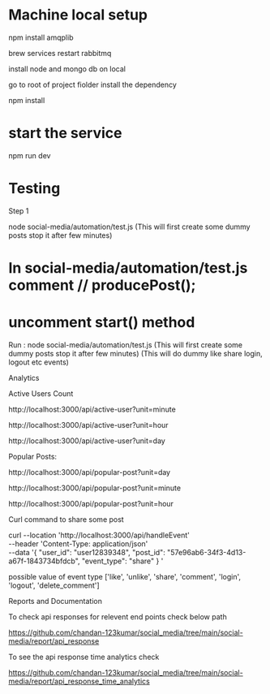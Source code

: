 # Machine local setup 
npm install amqplib

brew services restart rabbitmq

install node and mongo db on local

go to root of project fiolder install the dependency 

npm install


# start the service

npm run dev

# Testing 

Step 1

node social-media/automation/test.js (This will first create some dummy posts stop it after few minutes)

# In social-media/automation/test.js comment // producePost();

# uncomment start() method

Run : node social-media/automation/test.js (This will first create some dummy posts stop it after few minutes)
(This will do dummy like share login, logout etc events)

Analytics 

Active Users Count

http://localhost:3000/api/active-user?unit=minute

http://localhost:3000/api/active-user?unit=hour

http://localhost:3000/api/active-user?unit=day

Popular Posts:

http://localhost:3000/api/popular-post?unit=day

http://localhost:3000/api/popular-post?unit=minute

http://localhost:3000/api/popular-post?unit=hour

Curl command to share some post

curl --location 'http://localhost:3000/api/handleEvent' \
--header 'Content-Type: application/json' \
--data '{
    "user_id": "user12839348",
    "post_id": "57e96ab6-34f3-4d13-a67f-1843734bfdcb",
    "event_type": "share"
}
'

possible value of event type
['like', 'unlike', 'share', 'comment', 'login', 'logout', 'delete_comment']

Reports and Documentation 

To check api responses for relevent end points check below path

https://github.com/chandan-123kumar/social_media/tree/main/social-media/report/api_response

To see the api response time analytics check 

https://github.com/chandan-123kumar/social_media/tree/main/social-media/report/api_response_time_analytics


